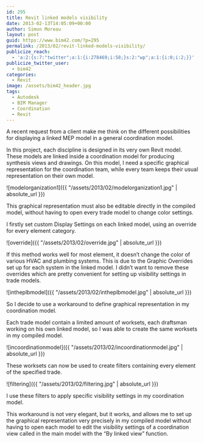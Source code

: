 ```yaml
---
id: 295
title: Revit linked models visibility
date: 2013-02-13T14:05:09+00:00
author: Simon Moreau
layout: post
guid: https://www.bim42.com/?p=295
permalink: /2013/02/revit-linked-models-visibility/
publicize_reach:
  - 'a:2:{s:7:"twitter";a:1:{i:278469;i:58;}s:2:"wp";a:1:{i:0;i:2;}}'
publicize_twitter_user:
  - bim42
categories:
  - Revit
image: /assets/bim42_header.jpg
tags:
  - Autodesk
  - BIM Manager
  - Coordination
  - Revit
---
```

A recent request from a client make me think on the different possibilities for displaying a linked MEP model in a general coordination model.

In this project, each discipline is designed in its very own Revit model. These models are linked inside a coordination model for producing synthesis views and drawings. On this model, I need a specific graphical representation for the coordination team, while every team keeps their usual representation on their own model.

![modelorganization1]({{ "/assets/2013/02/modelorganization1.jpg" | absolute_url }})

This graphical representation must also be editable directly in the compiled model, without having to open every trade model to change color settings.

I firstly set custom Display Settings on each linked model, using an override for every element category.

![override]({{ "/assets/2013/02/override.jpg" | absolute_url }})

If this method works well for most element, it doesn’t change the color of various HVAC and plumbing systems. This is due to the Graphic Overrides set up for each system in the linked model. I didn’t want to remove these overrides which are pretty convenient for setting up visibility settings in trade models.

![intheplbmodel]({{ "/assets/2013/02/intheplbmodel.jpg" | absolute_url }})

So I decide to use a workaround to define graphical representation in my coordination model.

Each trade model contain a limited amount of worksets, each draftsman working on his own linked model, so I was able to create the same worksets in my compiled model.

![incoordinationmodel]({{ "/assets/2013/02/incoordinationmodel.jpg" | absolute_url }})

These worksets can now be used to create filters containing every element of the specified trade.

![filtering]({{ "/assets/2013/02/filtering.jpg" | absolute_url }})

I use these filters to apply specific visibility settings in my coordination model.

This workaround is not very elegant, but it works, and allows me to set up the graphical representation very precisely in my compiled model without having to open each model to edit the visibility settings of a coordination view called in the main model with the “By linked view” function.